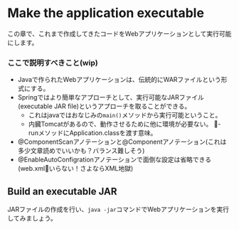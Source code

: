# Make the application executable

この章で、これまで作成してきたコードをWebアプリケーションとして実行可能にします。

### ここで説明すべきこと(wip)
- Javaで作られたWebアプリケーションは、伝統的にWARファイルという形式にする。
- Springではより簡単なアプローチとして、実行可能なJARファイル(executable JAR file)というアプローチを取ることができる。
    - これはjavaではおなじみの`main()`メソッドから実行可能ということ。
    - 内臓Tomcatがあるので、動作させるために他に環境が必要ない。
- runメソッドにApplication.classを渡す意味。
- @ComponentScanアノテーションと@Componentアノテーション(これは多少文章読めでいいかも？バランス難しそう)
- @EnableAutoConfigrationアノテーションで面倒な設定は省略できる(web.xmlいらない！さよならXML地獄)

## Build an executable JAR

JARファイルの作成を行い、`java -jar`コマンドでWebアプリケーションを実行してみましょう。

